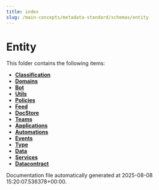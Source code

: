 ```yaml
---
title: index
slug: /main-concepts/metadata-standard/schemas/entity
---
```


# Entity

This folder contains the following items:

- [**Classification**](/main-concepts/metadata-standard/schemas/entity/classification)
- [**Domains**](/main-concepts/metadata-standard/schemas/entity/domains)
- [**Bot**](/main-concepts/metadata-standard/schemas/entity/bot)
- [**Utils**](/main-concepts/metadata-standard/schemas/entity/utils)
- [**Policies**](/main-concepts/metadata-standard/schemas/entity/policies)
- [**Feed**](/main-concepts/metadata-standard/schemas/entity/feed)
- [**DocStore**](/main-concepts/metadata-standard/schemas/entity/docstore)
- [**Teams**](/main-concepts/metadata-standard/schemas/entity/teams)
- [**Applications**](/main-concepts/metadata-standard/schemas/entity/applications)
- [**Automations**](/main-concepts/metadata-standard/schemas/entity/automations)
- [**Events**](/main-concepts/metadata-standard/schemas/entity/events)
- [**Type**](/main-concepts/metadata-standard/schemas/entity/type)
- [**Data**](/main-concepts/metadata-standard/schemas/entity/data)
- [**Services**](/main-concepts/metadata-standard/schemas/entity/services)
- [**Datacontract**](/main-concepts/metadata-standard/schemas/entity/datacontract)


Documentation file automatically generated at 2025-08-08 15:20:07.536378+00:00.
